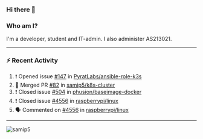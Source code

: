 ### Hi there 👋

### Who am I?
I'm a developer, student and IT-admin. I also administer AS213021.

---
### :zap: Recent Activity
<!--START_SECTION:activity-->
1. ❗️ Opened issue [#147](https://github.com/PyratLabs/ansible-role-k3s/issues/147) in [PyratLabs/ansible-role-k3s](https://github.com/PyratLabs/ansible-role-k3s)
2. 🎉 Merged PR [#82](https://github.com/samip5/k8s-cluster/pull/82) in [samip5/k8s-cluster](https://github.com/samip5/k8s-cluster)
3. ❗️ Closed issue [#504](https://github.com/phusion/baseimage-docker/issues/504) in [phusion/baseimage-docker](https://github.com/phusion/baseimage-docker)
4. ❗️ Closed issue [#4556](https://github.com/raspberrypi/linux/issues/4556) in [raspberrypi/linux](https://github.com/raspberrypi/linux)
5. 🗣 Commented on [#4556](https://github.com/raspberrypi/linux/issues/4556) in [raspberrypi/linux](https://github.com/raspberrypi/linux)
<!--END_SECTION:activity-->
---

<img align="center" src="https://github-readme-stats.vercel.app/api?username=samip5&show_icons=true" alt="samip5" />
